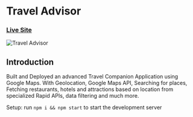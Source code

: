 # Travel Advisor

### [Live Site](https://travel-advisory-pro.netlify.app/)

![Travel Advisor](https://i.ibb.co/qph2cZn/image.pngg)

## Introduction
Built and Deployed an advanced Travel Companion Application using Google Maps. With Geolocation, Google Maps API, Searching for places, Fetching restaurants, hotels and attractions based on location from specialized Rapid APIs, data filtering and much more.

Setup: run ```npm i && npm start``` to start the development server

